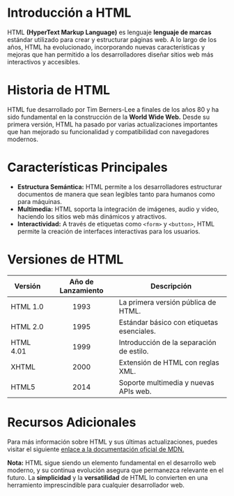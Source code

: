 # Introducción a HTML

HTML __(HyperText Markup Language)__ es lenguaje __lenguaje de marcas__ estándar utilizado para crear y estructurar páginas web. A lo largo de los años, HTML ha evolucionado, incorporando nuevas características y mejoras que han permitido a los desarrolladores diseñar sitios web más interactivos y accesibles.

# Historia de HTML

HTML fue desarrollado por Tim Berners-Lee a finales de los años 80 y ha sido fundamental en la construcción de la __World Wide Web.__ Desde su primera versión, HTML ha pasado por varias actualizaciones importantes que han mejorado su funcionalidad y compatibilidad con navegadores modernos.

# Características Principales

* __Estructura Semántica:__ HTML permite a los desarrolladores estructurar documentos de manera que sean legibles tanto para humanos como para máquinas.
* __Multimedia:__ HTML soporta la integración de imágenes, audio y video, haciendo los sitios web más dinámicos y atractivos.
* __Interactividad:__ A través de etiquetas como `<form>` y `<button>`, HTML permite la creación de interfaces interactivas para los usuarios.

# Versiones de HTML

| Versión | Año de Lanzamiento | Descripción |
|--------------|:--------------:|--------------|
| HTML 1.0 | 1993 | La primera versión pública de HTML. |
| HTML 2.0 | 1995 | Estándar básico con etiquetas esenciales. |
| HTML 4.01 | 1999 | Introducción de la separación de estilo. |
| XHTML | 2000 | Extensión de HTML con reglas XML. |
| HTML5 | 2014 | Soporte multimedia y nuevas APIs web. |

# Recursos Adicionales

Para más información sobre HTML y sus últimas actualizaciones, puedes visitar el siguiente [enlace a la documentación oficial de MDN.](https://developer.mozilla.org/es/docs/Web/HTML)

__Nota:__ HTML sigue siendo un elemento fundamental en el desarrollo web moderno, y su continua evolución asegura que permanezca relevante en el futuro. La __simplicidad__ y la __versatilidad__ de HTML lo convierten en una herramiento imprescindible para cualquier desarrollador web. 